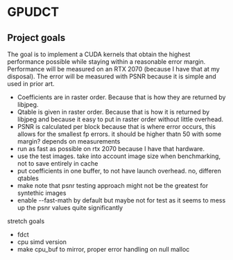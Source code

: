# GPUDCT

## Project goals

The goal is to implement a CUDA kernels that obtain the highest performance possible while staying within a reasonable error margin. Performance will be measured on an RTX 2070 (because I have that at my disposal). The error will be measured with PSNR because it is simple and used in prior art.

- Coefficients are in raster order. Because that is how they are returned by libjpeg.
- Qtable is given in raster order. Because that is how it is returned by libjpeg and because it easy to put in raster order without little overhead.
- PSNR is calculated per block because that is where error occurs, this allows for the smallest fp errors. it should be higher thatn 50 with some margin? depends on measurements
- run as fast as possible on rtx 2070 because I have that hardware. 
- use the test images. take into account image size when benchmarking, not to save entirely in cache
- put coefficients in one buffer, to not have launch overhead. no, differen qtables
- make note that psnr testing approach might not be the greatest for syntethic images
- enable --fast-math by default but maybe not for test as it seems to mess up the psnr values quite significantly

stretch goals
- fdct
- cpu simd version
- make cpu_buf to mirror, proper error handling on null malloc
